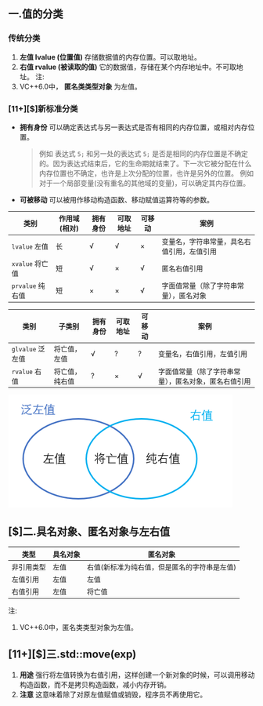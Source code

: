 ## 一.值的分类
### 传统分类
1.	**左值 lvalue (位置值)** 存储数据值的内存位置。可以取地址。
2.	**右值 rvalue (被读取的值)** 它的数据值，存储在某个内存地址中。不可取地址。
注:
1.	VC++6.0中， **匿名类类型对象** 为左值。
### \[11+\][$]新标准分类
+ 	**拥有身份** 可以确定表达式与另一表达式是否有相同的内存位置，或相对内存位置。
	
	>例如 表达式 `5;` 和另一处的表达式 `5;` 是否是相同的内存位置是不确定的。因为表达式结束后，它的生命期就结束了。下一次它被分配在什么内存位置也不确定，也许是上次分配的位置，也许是另外的位置。
	>例如 对于一个局部变量(没有重名的其他域的变量)，可以确定其内存位置。


+	**可被移动** 可以被用作移动构造函数、移动赋值运算符等的参数。

|  类别|作用域(相对)| 拥有身份| 可取地址| 可移动| 案例|
|----|----|----|----|----|----|
| `lvalue` 左值|长| √ | √ | × | 变量名，字符串常量，具名右值引用，左值引用 |
| `xvalue` 将亡值|短| √ | × | √ | 匿名右值引用 |
| `prvalue` 纯右值|短| × | × | √ | 字面值常量（除了字符串常量），匿名对象 |

|  类别|子类别| 拥有身份| 可取地址| 可移动| 案例|
|----|----|----|----|----|----|
| `glvalue` 泛左值|将亡值，左值| √ | ? | ? | 变量名，右值引用，左值引用|
| `rvalue` 右值|将亡值，纯右值| ? | × | √ |字面值常量（除了字符串常量），匿名对象，匿名右值引用 |

![](../../../images/值的类型.png)

## [$]二.具名对象、匿名对象与左右值
|类型|具名对象|匿名对象|
|----|----|----|
|非引用类型|左值|右值(新标准为纯右值，但是匿名的字符串是左值)|
|左值引用|左值|左值|
|右值引用|左值|将亡值|
注:
1.	VC++6.0中，匿名类类型对象为左值。
## \[11+\][$]三.std::move(exp)
1.	**用途** 强行将左值转换为右值引用，这样创建一个新对象的时候，可以调用移动构造函数，而不是拷贝构造函数，减小内存开销。
2.	**注意** 这意味着除了对原左值赋值或销毁，程序员不再使用它。

